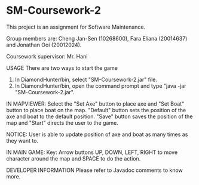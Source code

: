 # SM-Coursework-2
This project is an assignment for Software Maintenance. 

Group members are: Cheng Jan-Sen (10268600), Fara Eliana (20014637) and Jonathan Ooi (20012024).

Coursework supervisor: Mr. Hani

USAGE
There are two ways to start the game
1) In DiamondHunter/bin, select "SM-Coursework-2.jar" file. 
2) In DiamondHunter/bin, open the command prompt and type "java -jar "SM-Coursework-2.jar". 

IN MAPVIEWER:
Select the "Set Axe" button to place axe and "Set Boat" button to place boat on the map. "Default" button sets the position of the axe and boat to the default position. "Save" button saves the position of the map and "Start" directs the user to the game. 

NOTICE: User is able to update position of axe and boat as many times as they want to. 


IN MAIN GAME:
Key: Arrow buttons UP, DOWN, LEFT, RIGHT to move character around the map and SPACE to do the action.


DEVELOPER INFORMATION
Please refer to Javadoc comments to know more.

